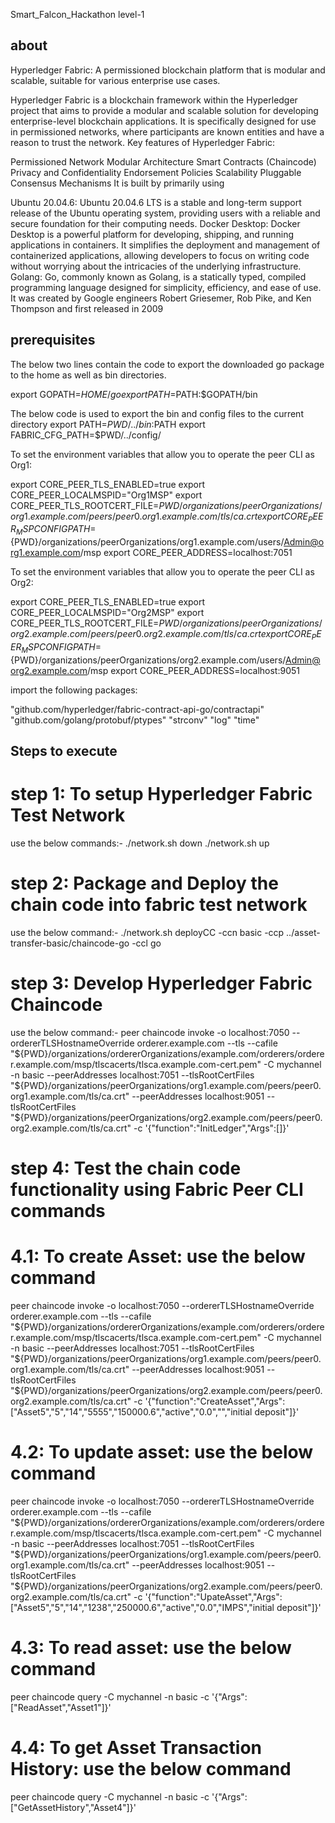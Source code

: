 Smart_Falcon_Hackathon level-1
## about
Hyperledger Fabric: A permissioned blockchain platform that is modular and scalable, suitable for various enterprise use cases.

Hyperledger Fabric is a blockchain framework within the Hyperledger project that aims to provide a modular and scalable solution for developing enterprise-level blockchain applications. It is specifically designed for use in permissioned networks, where participants are known entities and have a reason to trust the network. Key features of Hyperledger Fabric:

Permissioned Network
Modular Architecture
Smart Contracts (Chaincode)
Privacy and Confidentiality
Endorsement Policies
Scalability
Pluggable Consensus Mechanisms
It is built by primarily using

Ubuntu 20.04.6: Ubuntu 20.04.6 LTS is a stable and long-term support release of the Ubuntu operating system, providing users with a reliable and secure foundation for their computing needs.
Docker Desktop: Docker Desktop is a powerful platform for developing, shipping, and running applications in containers. It simplifies the deployment and management of containerized applications, allowing developers to focus on writing code without worrying about the intricacies of the underlying infrastructure.
Golang: Go, commonly known as Golang, is a statically typed, compiled programming language designed for simplicity, efficiency, and ease of use. It was created by Google engineers Robert Griesemer, Rob Pike, and Ken Thompson and first released in 2009

## prerequisites
The below two lines contain the code to export the downloaded go package to the home as well as bin directories.

 export GOPATH=$HOME/go
 export PATH=$PATH:$GOPATH/bin

 The below code is used to export the bin and config files to the current directory
 export PATH=${PWD}/../bin:$PATH
 export FABRIC_CFG_PATH=$PWD/../config/

To set the environment variables that allow you to operate the peer CLI as Org1:

 export CORE_PEER_TLS_ENABLED=true
 export CORE_PEER_LOCALMSPID="Org1MSP"
 export CORE_PEER_TLS_ROOTCERT_FILE=${PWD}/organizations/peerOrganizations/org1.example.com/peers/peer0.org1.example.com/tls/ca.crt
 export CORE_PEER_MSPCONFIGPATH=${PWD}/organizations/peerOrganizations/org1.example.com/users/Admin@org1.example.com/msp
 export CORE_PEER_ADDRESS=localhost:7051

To set the environment variables that allow you to operate the peer CLI as Org2:

 export CORE_PEER_TLS_ENABLED=true
 export CORE_PEER_LOCALMSPID="Org2MSP"
 export CORE_PEER_TLS_ROOTCERT_FILE=${PWD}/organizations/peerOrganizations/org2.example.com/peers/peer0.org2.example.com/tls/ca.crt
 export CORE_PEER_MSPCONFIGPATH=${PWD}/organizations/peerOrganizations/org2.example.com/users/Admin@org2.example.com/msp
 export CORE_PEER_ADDRESS=localhost:9051


import the following packages:

 "github.com/hyperledger/fabric-contract-api-go/contractapi"
 "github.com/golang/protobuf/ptypes"
 "strconv"
 "log"
 "time"

## Steps to execute
# step 1: To setup Hyperledger Fabric Test Network
use the below commands:-
 ./network.sh down
 ./network.sh up

# step 2: Package and Deploy the chain code into fabric test network 
use the below command:-
 ./network.sh deployCC -ccn basic -ccp ../asset-transfer-basic/chaincode-go -ccl go

# step 3: Develop Hyperledger Fabric Chaincode
use the below command:-
 peer chaincode invoke -o localhost:7050 --ordererTLSHostnameOverride orderer.example.com --tls --cafile "${PWD}/organizations/ordererOrganizations/example.com/orderers/orderer.example.com/msp/tlscacerts/tlsca.example.com-cert.pem" -C mychannel -n basic --peerAddresses localhost:7051 --tlsRootCertFiles "${PWD}/organizations/peerOrganizations/org1.example.com/peers/peer0.org1.example.com/tls/ca.crt" --peerAddresses localhost:9051 --tlsRootCertFiles "${PWD}/organizations/peerOrganizations/org2.example.com/peers/peer0.org2.example.com/tls/ca.crt" -c '{"function":"InitLedger","Args":[]}'

 # step 4: Test the chain code functionality using Fabric Peer CLI commands
 # 4.1: To create Asset: use the below command
   peer chaincode invoke -o localhost:7050 --ordererTLSHostnameOverride orderer.example.com --tls --cafile "${PWD}/organizations/ordererOrganizations/example.com/orderers/orderer.example.com/msp/tlscacerts/tlsca.example.com-cert.pem" -C mychannel -n basic --peerAddresses localhost:7051 --tlsRootCertFiles "${PWD}/organizations/peerOrganizations/org1.example.com/peers/peer0.org1.example.com/tls/ca.crt" --peerAddresses localhost:9051 --tlsRootCertFiles "${PWD}/organizations/peerOrganizations/org2.example.com/peers/peer0.org2.example.com/tls/ca.crt" -c '{"function":"CreateAsset","Args":["Asset5","5","14","5555","150000.6","active","0.0","","initial deposit"]}'

# 4.2: To update asset: use the below command
  peer chaincode invoke -o localhost:7050 --ordererTLSHostnameOverride orderer.example.com --tls --cafile "${PWD}/organizations/ordererOrganizations/example.com/orderers/orderer.example.com/msp/tlscacerts/tlsca.example.com-cert.pem" -C mychannel -n basic --peerAddresses localhost:7051 --tlsRootCertFiles "${PWD}/organizations/peerOrganizations/org1.example.com/peers/peer0.org1.example.com/tls/ca.crt" --peerAddresses localhost:9051 --tlsRootCertFiles "${PWD}/organizations/peerOrganizations/org2.example.com/peers/peer0.org2.example.com/tls/ca.crt" -c '{"function":"UpateAsset","Args":["Asset5","5","14","1238","250000.6","active","0.0","IMPS","initial deposit"]}'

# 4.3: To read asset: use the below command
  peer chaincode query -C mychannel -n basic -c '{"Args":["ReadAsset","Asset1"]}'

# 4.4: To get Asset Transaction History: use the below command
  peer chaincode query -C mychannel -n basic -c '{"Args":["GetAssetHistory","Asset4"]}'
   
